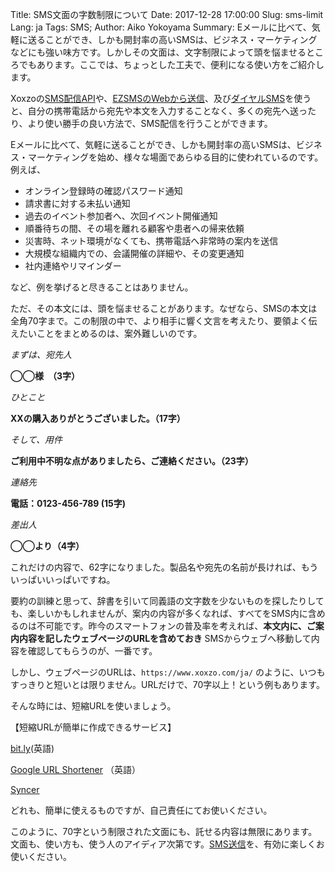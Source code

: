 Title: SMS文面の字数制限について
Date: 2017-12-28 17:00:00
Slug: sms-limit
Lang: ja
Tags: SMS; 
Author: Aiko Yokoyama
Summary: Eメールに比べて、気軽に送ることができ、しかも開封率の高いSMSは、ビジネス・マーケティングなどにも強い味方です。しかしその文面は、文字制限によって頭を悩ませるところでもあります。ここでは、ちょっとした工夫で、便利になる使い方をご紹介します。


Xoxzoの[SMS配信API](https://www.xoxzo.com/ja/about/sms-api/)や、[EZSMSのWebから送信](https://www.ezsms.biz/ja/faq/web-sms/)、及び[ダイヤルSMS](https://www.ezsms.biz/ja/faq/dialsms/)を使うと、自分の携帯電話から宛先や本文を入力することなく、多くの宛先へ送ったり、より使い勝手の良い方法で、SMS配信を行うことができます。

Eメールに比べて、気軽に送ることができ、しかも開封率の高いSMSは、ビジネス・マーケティングを始め、様々な場面であらゆる目的に使われているのです。例えば、

+ オンライン登録時の確認パスワード通知
+ 請求書に対する未払い通知
+ 過去のイベント参加者へ、次回イベント開催通知
+ 順番待ちの間、その場を離れる顧客や患者への帰来依頼
+ 災害時、ネット環境がなくても、携帯電話へ非常時の案内を送信
+ 大規模な組織内での、会議開催の詳細や、その変更通知
+ 社内連絡やリマインダー

など、例を挙げると尽きることはありません。

ただ、その本文には、頭を悩ませることがあります。なぜなら、SMSの本文は全角70字まで。この制限の中で、より相手に響く文言を考えたり、要領よく伝えたいことをまとめるのは、案外難しいのです。

_まずは、宛先人_

__◯◯様　（3字）__

_ひとこと_

__XXの購入ありがとうございました。（17字）__

_そして、用件_

__ご利用中不明な点がありましたら、ご連絡ください。（23字）__

_連絡先_

__電話：0123-456-789 (15字)__

_差出人_

__◯◯より（4字）__

これだけの内容で、62字になりました。製品名や宛先の名前が長ければ、もういっぱいいっぱいですね。

要約の訓練と思って、辞書を引いて同義語の文字数を少ないものを探したりしても、楽しいかもしれませんが、案内の内容が多くなれば、すべてをSMS内に含めるのは不可能です。昨今のスマートフォンの普及率を考えれば、__本文内に、ご案内内容を記したウェブページのURLを含めておき__ SMSからウェブへ移動して内容を確認してもらうのが、一番です。

しかし、ウェブページのURLは、`https://www.xoxzo.com/ja/` のように、いつもすっきりと短いとは限りません。URLだけで、70字以上！という例もあります。

そんな時には、短縮URLを使いましょう。

【短縮URLが簡単に作成できるサービス】

[bit.ly](https://bitly.com/)(英語)

[Google URL Shortener](https://goo.gl/) （英語）

[Syncer](https://syncer.jp/url-shortener)

どれも、簡単に使えるものですが、自己責任にてお使いください。

このように、70字という制限された文面にも、託せる内容は無限にあります。文面も、使い方も、使う人のアイディア次第です。[SMS送信](https://www.xoxzo.com/ja/about/sms-api/)を、有効に楽しくお使いください。





